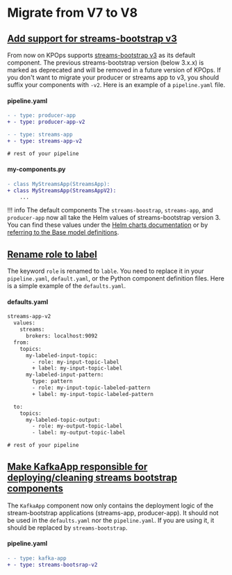 # Migrate from V7 to V8

## [Add support for streams-bootstrap v3](https://github.com/bakdata/kpops/pull/519)

From now on KPOps supports [streams-bootstrap v3](https://github.com/bakdata/streams-bootstrap/releases/tag/3.0.1) as its default component. The previous streams-bootstrap version (below 3.x.x) is marked as deprecated and will be removed in a future version of KPOps. If you don't want to migrate your producer or streams app to v3, you should suffix your components with `-v2`. Here is an example of a `pipeline.yaml` file.

#### pipeline.yaml

```diff
- - type: producer-app
+ - type: producer-app-v2

- - type: streams-app
+ - type: streams-app-v2

# rest of your pipeline
```

#### my-components.py

```diff
- class MyStreamsApp(StreamsApp):
+ class MyStreamsApp(StreamsAppV2):
    ...
```

<!-- dprint-ignore-start -->

!!! info The default components
    The `streams-boostrap`, `streams-app`, and `producer-app` now all take the Helm values of streams-bootstrap version 3. You can find these values under the [Helm charts documentation](https://github.com/bakdata/streams-bootstrap/tree/master/charts) or by [referring to the Base model definitions](https://github.com/bakdata/kpops/tree/v8/kpops/components/streams_bootstrap).

<!-- dprint-ignore-end -->

## [Rename role to label](https://github.com/bakdata/kpops/pull/525)

The keyword `role` is renamed to `lable`. You need to replace it in your `pipeline.yaml`, `default.yaml`, or the Python component definition files. Here is a simple example of the `defaults.yaml`.

#### defaults.yaml

```diff
streams-app-v2
  values:
    streams:
      brokers: localhost:9092
  from:
    topics:
      my-labeled-input-topic:
        - role: my-input-topic-label
        + label: my-input-topic-label
      my-labeled-input-pattern:
        type: pattern
        - role: my-input-topic-labeled-pattern
        + label: my-input-topic-labeled-pattern

  to:
    topics:
      my-labeled-topic-output:
        - role: my-output-topic-label
        - label: my-output-topic-label

# rest of your pipeline
```

## [Make KafkaApp responsible for deploying/cleaning streams bootstrap components](https://github.com/bakdata/kpops/pull/522)

The `KafkaApp` component now only contains the deployment logic of the stream-bootstrap applications (streams-app, producer-app). It should not be used in the `defaults.yaml` nor the `pipeline.yaml`. If you are using it, it should be replaced by `streams-bootstrap`.

#### pipeline.yaml

```diff
- - type: kafka-app
+ - type: streams-bootsrap-v2
```
